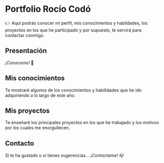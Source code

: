 # Portfolio Rocío Codó
:point_right: Aquí podrás conocer mi perfil, mis conocimientos y habildades, los proyectos en los que he participado y por supuesto, te servirá para contactar conmigo.    
## Presentación    
*¡Conoceme!* :raising_hand:    
## Mis conocimientos ##
Te mostraré algunos de los conocimientos y habilidades que he ido adquiriendo a lo largo de este año.    
## Mis proyectos ##    
Te enseñaré los principales proyectos en los que he trabajado y los motivos por los cuales me enorgullecen.
## Contacto ##    
Si te ha gustado o si tienes sugerencias... *¡Contactame!* :mailbox_closed:

